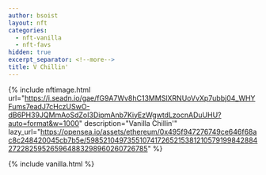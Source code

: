 ```yaml
---
author: bsoist
layout: nft
categories:
  - nft-vanilla
  - nft-favs
hidden: true
excerpt_separator: <!--more-->
title: V Chillin'
---
```

{% include nftimage.html 
url="https://i.seadn.io/gae/fG9A7Wv8hC13MMSlXRNUoVvXp7ubbj04_WHYFums7eadJ7cHczUSwO-dB6PH39JQMmAoSdZoI3DipmAnb7KiyEzWgwtdLzocnADuUHU?auto=format&w=1000"
description="Vanilla Chillin'"
lazy_url="https://opensea.io/assets/ethereum/0x495f947276749ce646f68ac8c248420045cb7b5e/5985210497355107417265215381210579199842884272282595265964883298960260726785"
%}


<!--more-->
{% include vanilla.html %}
